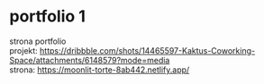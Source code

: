 # portfolio 1
strona portfolio <br>
 projekt: https://dribbble.com/shots/14465597-Kaktus-Coworking-Space/attachments/6148579?mode=media <br>
 strona: https://moonlit-torte-8ab442.netlify.app/
